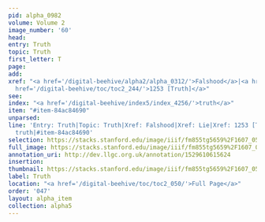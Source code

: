 ```yaml
---
pid: alpha_0982
volume: Volume 2
image_number: '60'
head: 
entry: Truth
topic: Truth
first_letter: T
page: 
add: 
xref: "<a href='/digital-beehive/alpha2/alpha_0312/'>Falshood</a>|<a href='/digital-beehive/alpha3/alpha_0537/'>Lie</a>|<a
  href='/digital-beehive/toc/toc2_244/'>1253 [Truth]</a>"
see: 
index: "<a href='/digital-beehive/index5/index_4256/'>truth</a>"
item: "#item-84ac84690"
unparsed: 
line: 'Entry: Truth|Topic: Truth|Xref: Falshood|Xref: Lie|Xref: 1253 [Truth]|Index:
  truth|#item-84ac84690'
selection: https://stacks.stanford.edu/image/iiif/fm855tg5659%2F1607_0527/812,4101,2923,981/full/0/default.jpg
full_image: https://stacks.stanford.edu/image/iiif/fm855tg5659%2F1607_0527/full/full/0/default.jpg
annotation_uri: http://dev.llgc.org.uk/annotation/1529610615624
insertion: 
thumbnail: https://stacks.stanford.edu/image/iiif/fm855tg5659%2F1607_0527/812,4101,600,180/250,/0/default.jpg
label: Truth
location: "<a href='/digital-beehive/toc/toc2_050/'>Full Page</a>"
order: '047'
layout: alpha_item
collection: alpha5
---
```

